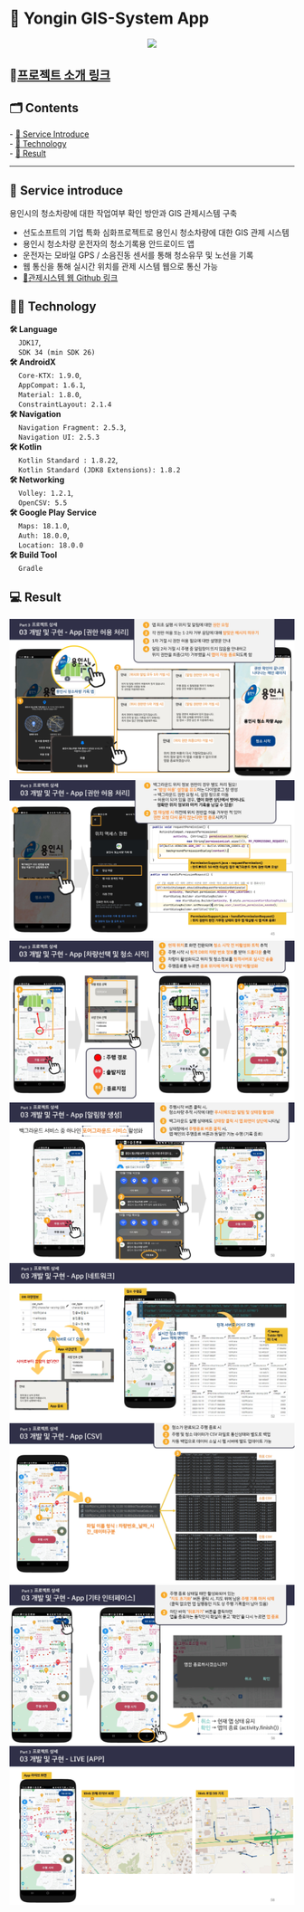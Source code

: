 <h1>🚚 Yongin GIS-System App </h1>
<div align="center">
  <img src="https://github.com/mixpuppy/Yongin-GIS-System-App/blob/main/app/src/main/res/drawable/app_icon.png"/>
</div>
<h2>🌟<a href="[https://motley-beach-4e9.notion.site/GIS-34d83db14bfe40f2bded60436ffbfec4?pvs=4](https://iamjeesoo.notion.site/GIS-b49ef8a2f9574b1fa39292f3c3154290?pvs=4)">프로젝트 소개 링크</a></h2>

<h2>🗂️ Contents </h2>
-   <a href="#0"> 🔗 Service Introduce </a> <br/>
-   <a href="#1"> 🔗 Technology </a> <br/>
-   <a href="#2"> 🔗 Result </a> <br/>

<hr>
<h2 id="0">
  <b> 📡 Service introduce </b>
</h2>

용인시의 청소차량에 대한 작업여부 확인 방안과 GIS 관제시스템 구축
- 선도소프트의 기업 특화 심화프로젝트로 용인시 청소차량에 대한 GIS 관제 시스템
- 용인시 청소차량 운전자의 청소기록용 안드로이드 앱
- 운전자는 모바일 GPS / 소음진동 센서를 통해 청소유무 및 노선을 기록
- 웹 통신을 통해 실시간 위치를 관제 시스템 웹으로 통신 가능
- <a href="https://github.com/mixpuppy/Yongin-GIS-System-Web">🔗관제시스템 웹 Github 링크</a>

<h2 id="1">
  🧑‍💻 Technology
</h2>

<B>🛠 Language</B> <br/>
&nbsp;&nbsp;&nbsp;&nbsp;`JDK17`, <br/>
&nbsp;&nbsp;&nbsp;&nbsp;`SDK 34 (min SDK 26)` <br/>
<b>🛠 AndroidX</b> <br/>
&nbsp;&nbsp;&nbsp;&nbsp;`Core-KTX: 1.9.0`, <br/>
&nbsp;&nbsp;&nbsp;&nbsp;`AppCompat: 1.6.1`, <br/>
&nbsp;&nbsp;&nbsp;&nbsp;`Material: 1.8.0`, <br/>
&nbsp;&nbsp;&nbsp;&nbsp;`ConstraintLayout: 2.1.4` <br/>
<b>🛠 Navigation</b> <br/>
&nbsp;&nbsp;&nbsp;&nbsp;`Navigation Fragment: 2.5.3`, <br/>
&nbsp;&nbsp;&nbsp;&nbsp;`Navigation UI: 2.5.3` <br/>
<b>🛠 Kotlin</b> <br/>
&nbsp;&nbsp;&nbsp;&nbsp;`Kotlin Standard : 1.8.22`, <br/>
&nbsp;&nbsp;&nbsp;&nbsp;`Kotlin Standard (JDK8 Extensions): 1.8.2` <br/>
<b>🛠 Networking</b> <br/>
&nbsp;&nbsp;&nbsp;&nbsp;`Volley: 1.2.1`, <br/>
&nbsp;&nbsp;&nbsp;&nbsp;`OpenCSV: 5.5` <br/>
<b>🛠 Google Play Service</b> <br/>
&nbsp;&nbsp;&nbsp;&nbsp;`Maps: 18.1.0`, <br/>
&nbsp;&nbsp;&nbsp;&nbsp;`Auth: 18.0.0`, <br/>
&nbsp;&nbsp;&nbsp;&nbsp;`Location: 18.0.0` <br/>
<b>🛠 Build Tool</b> <br/>
&nbsp;&nbsp;&nbsp;&nbsp;`Gradle` <br/>

<h2 id="2">
  <b> 💻 Result </b>
</h2>

<div align="center">
  <img src="https://github.com/mixpuppy/Yongin-GIS-System-App/blob/main/app/src/main/res/drawable/readme1.jpg"/>
</div>
<div align="center">
  <img src="https://github.com/mixpuppy/Yongin-GIS-System-App/blob/main/app/src/main/res/drawable/readme2.jpg"/>
</div>
<div align="center">
  <img src="https://github.com/mixpuppy/Yongin-GIS-System-App/blob/main/app/src/main/res/drawable/readme3.jpg"/>
</div>
<div align="center">
  <img src="https://github.com/mixpuppy/Yongin-GIS-System-App/blob/main/app/src/main/res/drawable/readme4.jpg"/>
</div>
<div align="center">
  <img src="https://github.com/mixpuppy/Yongin-GIS-System-App/blob/main/app/src/main/res/drawable/readme5.jpg"/>
</div>
<div align="center">
  <img src="https://github.com/mixpuppy/Yongin-GIS-System-App/blob/main/app/src/main/res/drawable/readme6.jpg"/>
</div>
<div align="center">
  <img src="https://github.com/mixpuppy/Yongin-GIS-System-App/blob/main/app/src/main/res/drawable/readme7.jpg"/>
</div>
<div align="center">
  <img src="https://github.com/mixpuppy/Yongin-GIS-System-App/blob/main/app/src/main/res/drawable/readme8.jpg"/>
</div>



